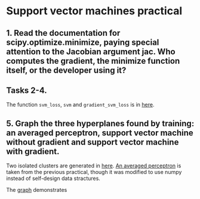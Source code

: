 # Support vector machines practical

## 1. Read the documentation for scipy.optimize.minimize, paying special attention to the Jacobian argument jac. Who computes the gradient, the minimize function itself, or the developer using it?

## Tasks 2-4. 

The function `svm_loss`, `svm` and `gradient_svm_loss` is in [here](utils.py).

## 5. Graph the three hyperplanes found by training: an averaged perceptron, support vector machine without gradient and support vector machine with gradient.

Two isolated clusters are generated in [here](dataset.py). [An averaged perceptron](AveragedPerceptron.py) is taken from the previous practical, though it was modified to use numpy instead of self-design data stractures.

The [graph](svm-svm-perceptron.pdf) demonstrates




